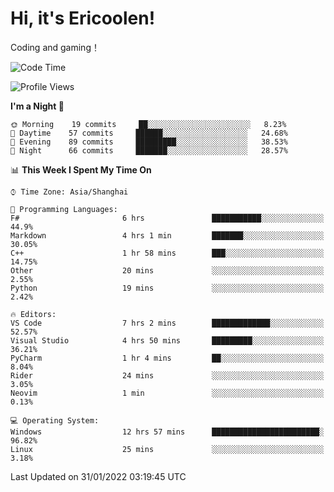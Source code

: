 # Hi, it's Ericoolen!
Coding and gaming！

<!--START_SECTION:waka-->
![Code Time](http://img.shields.io/badge/Code%20Time-166%20hrs%2020%20mins-blue)

![Profile Views](http://img.shields.io/badge/Profile%20Views-0-blue)

**I'm a Night 🦉** 

```text
🌞 Morning    19 commits     ██░░░░░░░░░░░░░░░░░░░░░░░   8.23% 
🌆 Daytime    57 commits     ██████░░░░░░░░░░░░░░░░░░░   24.68% 
🌃 Evening    89 commits     █████████░░░░░░░░░░░░░░░░   38.53% 
🌙 Night      66 commits     ███████░░░░░░░░░░░░░░░░░░   28.57%

```


📊 **This Week I Spent My Time On** 

```text
⌚︎ Time Zone: Asia/Shanghai

💬 Programming Languages: 
F#                       6 hrs               ███████████░░░░░░░░░░░░░░   44.9% 
Markdown                 4 hrs 1 min         ███████░░░░░░░░░░░░░░░░░░   30.05% 
C++                      1 hr 58 mins        ███░░░░░░░░░░░░░░░░░░░░░░   14.75% 
Other                    20 mins             ░░░░░░░░░░░░░░░░░░░░░░░░░   2.55% 
Python                   19 mins             ░░░░░░░░░░░░░░░░░░░░░░░░░   2.42%

🔥 Editors: 
VS Code                  7 hrs 2 mins        █████████████░░░░░░░░░░░░   52.57% 
Visual Studio            4 hrs 50 mins       █████████░░░░░░░░░░░░░░░░   36.21% 
PyCharm                  1 hr 4 mins         ██░░░░░░░░░░░░░░░░░░░░░░░   8.04% 
Rider                    24 mins             ░░░░░░░░░░░░░░░░░░░░░░░░░   3.05% 
Neovim                   1 min               ░░░░░░░░░░░░░░░░░░░░░░░░░   0.13%

💻 Operating System: 
Windows                  12 hrs 57 mins      ████████████████████████░   96.82% 
Linux                    25 mins             ░░░░░░░░░░░░░░░░░░░░░░░░░   3.18%

```


 Last Updated on 31/01/2022 03:19:45 UTC
<!--END_SECTION:waka-->

